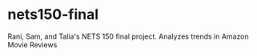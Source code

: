 # nets150-final
Rani, Sam, and Talia's NETS 150 final project. Analyzes trends in Amazon Movie Reviews
